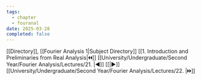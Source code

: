 ```yaml
---
tags:
  - chapter
  - fouranal
date: 2025-03-28
completed: false
---
```

[[Directory]], [[Fourier Analysis 1|Subject Directory]]
[[1. Introduction and Preliminaries from Real Analysis|🞀🞀]] [[University/Undergraduate/Second Year/Fourier Analysis/Lectures/21. |◀]] [[|▶]] [[University/Undergraduate/Second Year/Fourier Analysis/Lectures/22. |🞂🞂]]
# 
## 
### 